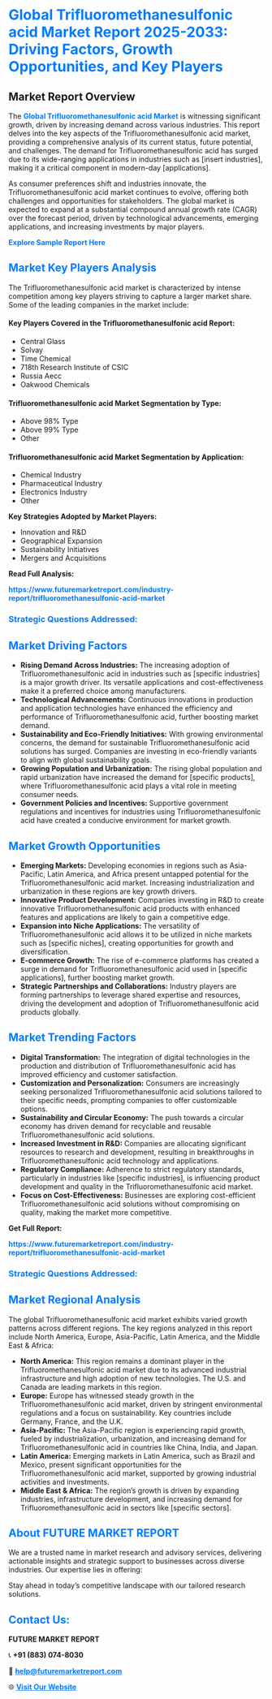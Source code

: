 <h1 style="color: #007BFF;">Global Trifluoromethanesulfonic acid Market Report 2025-2033: Driving Factors, Growth Opportunities, and Key Players</h1>

<section id="overview">
<h2>Market Report Overview</h2>
<p>The <a href="https://www.futuremarketreport.com/industry-report/trifluoromethanesulfonic-acid-market" style="color: #007BFF; text-decoration: none;"><strong>Global Trifluoromethanesulfonic acid Market</strong></a> is witnessing significant growth, driven by increasing demand across various industries. This report delves into the key aspects of the Trifluoromethanesulfonic acid market, providing a comprehensive analysis of its current status, future potential, and challenges. The demand for Trifluoromethanesulfonic acid has surged due to its wide-ranging applications in industries such as [insert industries], making it a critical component in modern-day [applications].</p>
<p>As consumer preferences shift and industries innovate, the Trifluoromethanesulfonic acid market continues to evolve, offering both challenges and opportunities for stakeholders. The global market is expected to expand at a substantial compound annual growth rate (CAGR) over the forecast period, driven by technological advancements, emerging applications, and increasing investments by major players.</p>
</section>

<section id="overview">
<p><a href="https://www.futuremarketreport.com/request-sample/reportId=60165" style="color: #007BFF; text-decoration: none;"><strong>Explore Sample Report Here</strong></a></p>
</section>

<section id="key-players">
<h2 style="color: #007BFF;">Market Key Players Analysis</h2>
<p>The Trifluoromethanesulfonic acid market is characterized by intense competition among key players striving to capture a larger market share. Some of the leading companies in the market include:</p>
<h4>Key Players Covered in the Trifluoromethanesulfonic acid Report:</h4>
<ul><li>Central Glass</li><li>Solvay</li><li>Time Chemical</li><li>718th Research Institute of CSIC</li><li>Russia Aecc</li><li>Oakwood Chemicals</li></ul>
<h4>Trifluoromethanesulfonic acid Market Segmentation by Type:</h4>
<ul><li>Above 98% Type</li><li>Above 99% Type</li><li>Other</li></ul>

<h4>Trifluoromethanesulfonic acid Market Segmentation by Application:</h4>
<ul><li>Chemical Industry</li><li>Pharmaceutical Industry</li><li>Electronics Industry</li><li>Other</li></ul>
<p><strong>Key Strategies Adopted by Market Players:</strong></p>
<ul>
<li>Innovation and R&D</li>
<li>Geographical Expansion</li>
<li>Sustainability Initiatives</li>
<li>Mergers and Acquisitions</li>
</ul>
</section>

<section>
<p><strong>Read Full Analysis: </strong></p><a href="https://www.futuremarketreport.com/industry-report/trifluoromethanesulfonic-acid-market" style="color: #007BFF; text-decoration: none;"><strong>https://www.futuremarketreport.com/industry-report/trifluoromethanesulfonic-acid-market</strong></a>
<h3 style="color: #007BFF;">Strategic Questions Addressed:</h3>
</section>

<section id="driving-factors">
<h2 style="color: #007BFF;">Market Driving Factors</h2>
<ul>
<li><strong>Rising Demand Across Industries:</strong> The increasing adoption of Trifluoromethanesulfonic acid in industries such as [specific industries] is a major growth driver. Its versatile applications and cost-effectiveness make it a preferred choice among manufacturers.</li>
<li><strong>Technological Advancements:</strong> Continuous innovations in production and application technologies have enhanced the efficiency and performance of Trifluoromethanesulfonic acid, further boosting market demand.</li>
<li><strong>Sustainability and Eco-Friendly Initiatives:</strong> With growing environmental concerns, the demand for sustainable Trifluoromethanesulfonic acid solutions has surged. Companies are investing in eco-friendly variants to align with global sustainability goals.</li>
<li><strong>Growing Population and Urbanization:</strong> The rising global population and rapid urbanization have increased the demand for [specific products], where Trifluoromethanesulfonic acid plays a vital role in meeting consumer needs.</li>
<li><strong>Government Policies and Incentives:</strong> Supportive government regulations and incentives for industries using Trifluoromethanesulfonic acid have created a conducive environment for market growth.</li>
</ul>
</section>

<section id="growth-opportunities">
<h2 style="color: #007BFF;">Market Growth Opportunities</h2>
<ul>
<li><strong>Emerging Markets:</strong> Developing economies in regions such as Asia-Pacific, Latin America, and Africa present untapped potential for the Trifluoromethanesulfonic acid market. Increasing industrialization and urbanization in these regions are key growth drivers.</li>
<li><strong>Innovative Product Development:</strong> Companies investing in R&D to create innovative Trifluoromethanesulfonic acid products with enhanced features and applications are likely to gain a competitive edge.</li>
<li><strong>Expansion into Niche Applications:</strong> The versatility of Trifluoromethanesulfonic acid allows it to be utilized in niche markets such as [specific niches], creating opportunities for growth and diversification.</li>
<li><strong>E-commerce Growth:</strong> The rise of e-commerce platforms has created a surge in demand for Trifluoromethanesulfonic acid used in [specific applications], further boosting market growth.</li>
<li><strong>Strategic Partnerships and Collaborations:</strong> Industry players are forming partnerships to leverage shared expertise and resources, driving the development and adoption of Trifluoromethanesulfonic acid products globally.</li>
</ul>
</section>

<section id="trending-factors">
<h2 style="color: #007BFF;">Market Trending Factors</h2>
<ul>
<li><strong>Digital Transformation:</strong> The integration of digital technologies in the production and distribution of Trifluoromethanesulfonic acid has improved efficiency and customer satisfaction.</li>
<li><strong>Customization and Personalization:</strong> Consumers are increasingly seeking personalized Trifluoromethanesulfonic acid solutions tailored to their specific needs, prompting companies to offer customizable options.</li>
<li><strong>Sustainability and Circular Economy:</strong> The push towards a circular economy has driven demand for recyclable and reusable Trifluoromethanesulfonic acid solutions.</li>
<li><strong>Increased Investment in R&D:</strong> Companies are allocating significant resources to research and development, resulting in breakthroughs in Trifluoromethanesulfonic acid technology and applications.</li>
<li><strong>Regulatory Compliance:</strong> Adherence to strict regulatory standards, particularly in industries like [specific industries], is influencing product development and quality in the Trifluoromethanesulfonic acid market.</li>
<li><strong>Focus on Cost-Effectiveness:</strong> Businesses are exploring cost-efficient Trifluoromethanesulfonic acid solutions without compromising on quality, making the market more competitive.</li>
</ul>
</section>

<section>
<p><strong>Get Full Report: </strong></p><a href="https://www.futuremarketreport.com/industry-report/trifluoromethanesulfonic-acid-market" style="color: #007BFF; text-decoration: none;"><strong>https://www.futuremarketreport.com/industry-report/trifluoromethanesulfonic-acid-market</strong></a>
<h3 style="color: #007BFF;">Strategic Questions Addressed:</h3>
</section>


<section id="regional-analysis">
<h2 style="color: #007BFF;">Market Regional Analysis</h2>
<p>The global Trifluoromethanesulfonic acid market exhibits varied growth patterns across different regions. The key regions analyzed in this report include North America, Europe, Asia-Pacific, Latin America, and the Middle East & Africa:</p>
<ul>
<li><strong>North America:</strong> This region remains a dominant player in the Trifluoromethanesulfonic acid market due to its advanced industrial infrastructure and high adoption of new technologies. The U.S. and Canada are leading markets in this region.</li>
<li><strong>Europe:</strong> Europe has witnessed steady growth in the Trifluoromethanesulfonic acid market, driven by stringent environmental regulations and a focus on sustainability. Key countries include Germany, France, and the U.K.</li>
<li><strong>Asia-Pacific:</strong> The Asia-Pacific region is experiencing rapid growth, fueled by industrialization, urbanization, and increasing demand for Trifluoromethanesulfonic acid in countries like China, India, and Japan.</li>
<li><strong>Latin America:</strong> Emerging markets in Latin America, such as Brazil and Mexico, present significant opportunities for the Trifluoromethanesulfonic acid market, supported by growing industrial activities and investments.</li>
<li><strong>Middle East & Africa:</strong> The region’s growth is driven by expanding industries, infrastructure development, and increasing demand for Trifluoromethanesulfonic acid in sectors like [specific sectors].</li>
</ul>
</section>

<footer>
<h2 style="color: #007BFF;">About FUTURE MARKET REPORT</h2>
<p>We are a trusted name in market research and advisory services, delivering actionable insights and strategic support to businesses across diverse industries. Our expertise lies in offering:</p>

<p>Stay ahead in today’s competitive landscape with our tailored research solutions.</p>

<h2 style="color: #007BFF;">Contact Us:</h2>
<p><strong>FUTURE MARKET REPORT</strong></p>
<p>📞 <strong>+91 (883) 074-8030</strong></p>
<p>📧 <strong><a href="mailto:help@futuremarketreport.com" style="color: #007BFF;">help@futuremarketreport.com</a></strong></p>
<p>🌐 <strong><a href="https://www.futuremarketreport.com/" style="color: #007BFF;">Visit Our Website</a></strong></p>
</footer>
